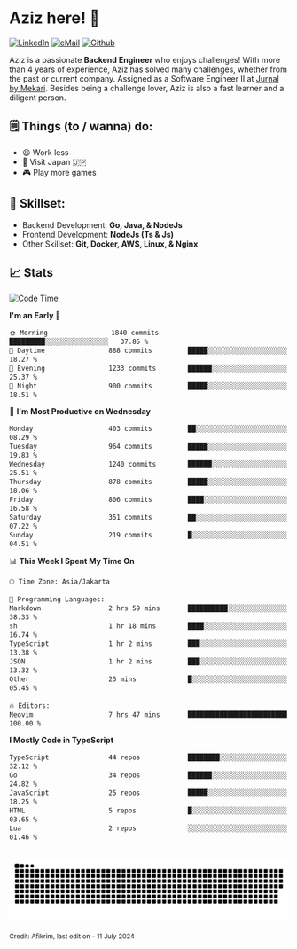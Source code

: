 # Aziz here! 👋

[![LinkedIn](https://img.shields.io/static/v1?message=afikrim&logo=linkedin&label=&color=0077B5&logoColor=white&labelColor=&style=for-the-badge)](https://www.linkedin.com/in/afikrim)
[![eMail](https://img.shields.io/static/v1?message=afikrim10@gmail.com&logo=gmail&label=&color=D14836&logoColor=white&labelColor=&style=for-the-badge)](mailto:afikrim10@gmail.com)
[![Github](https://komarev.com/ghpvc/?username=afikrim&label=Visitors&style=for-the-badge)](https://www.github.com/afikrim)

<!--Introduction-->
Aziz is a passionate **Backend Engineer** who enjoys challenges! With more than 4 years of experience, Aziz has solved many challenges, whether from the past or current company. Assigned as a Software Engineer II at [Jurnal by Mekari](https://jurnal.id). Besides being a challenge lover, Aziz is also a fast learner and a diligent person.

<!--Things TODO-->
## 🗒️ Things (to / wanna) do:

- 😆 Work less
- 🚀 Visit Japan 🇯🇵
- 🎮 Play more games

<!--Skillset-->
## 🏅 Skillset:

- Backend Development: **Go, Java, & NodeJs**
- Frontend Development: **NodeJs (Ts & Js)**
- Other Skillset: **Git, Docker, AWS, Linux, & Nginx**

## 📈 Stats  

<!--START_SECTION:waka-->
![Code Time](http://img.shields.io/badge/Code%20Time-2%2C007%20hrs%208%20mins-blue)

**I'm an Early 🐤** 

```text
🌞 Morning                1840 commits        █████████░░░░░░░░░░░░░░░░   37.85 % 
🌆 Daytime                888 commits         █████░░░░░░░░░░░░░░░░░░░░   18.27 % 
🌃 Evening                1233 commits        ██████░░░░░░░░░░░░░░░░░░░   25.37 % 
🌙 Night                  900 commits         █████░░░░░░░░░░░░░░░░░░░░   18.51 % 
```
📅 **I'm Most Productive on Wednesday** 

```text
Monday                   403 commits         ██░░░░░░░░░░░░░░░░░░░░░░░   08.29 % 
Tuesday                  964 commits         █████░░░░░░░░░░░░░░░░░░░░   19.83 % 
Wednesday                1240 commits        ██████░░░░░░░░░░░░░░░░░░░   25.51 % 
Thursday                 878 commits         █████░░░░░░░░░░░░░░░░░░░░   18.06 % 
Friday                   806 commits         ████░░░░░░░░░░░░░░░░░░░░░   16.58 % 
Saturday                 351 commits         ██░░░░░░░░░░░░░░░░░░░░░░░   07.22 % 
Sunday                   219 commits         █░░░░░░░░░░░░░░░░░░░░░░░░   04.51 % 
```


📊 **This Week I Spent My Time On** 

```text
🕑︎ Time Zone: Asia/Jakarta

💬 Programming Languages: 
Markdown                 2 hrs 59 mins       ██████████░░░░░░░░░░░░░░░   38.33 % 
sh                       1 hr 18 mins        ████░░░░░░░░░░░░░░░░░░░░░   16.74 % 
TypeScript               1 hr 2 mins         ███░░░░░░░░░░░░░░░░░░░░░░   13.38 % 
JSON                     1 hr 2 mins         ███░░░░░░░░░░░░░░░░░░░░░░   13.32 % 
Other                    25 mins             █░░░░░░░░░░░░░░░░░░░░░░░░   05.45 % 

🔥 Editors: 
Neovim                   7 hrs 47 mins       █████████████████████████   100.00 % 
```

**I Mostly Code in TypeScript** 

```text
TypeScript               44 repos            ████████░░░░░░░░░░░░░░░░░   32.12 % 
Go                       34 repos            ██████░░░░░░░░░░░░░░░░░░░   24.82 % 
JavaScript               25 repos            █████░░░░░░░░░░░░░░░░░░░░   18.25 % 
HTML                     5 repos             █░░░░░░░░░░░░░░░░░░░░░░░░   03.65 % 
Lua                      2 repos             ░░░░░░░░░░░░░░░░░░░░░░░░░   01.46 % 
```




<!--END_SECTION:waka-->


<br clear="both">

<div align="center">
  <img src="https://raw.githubusercontent.com/afikrim/afikrim/output/snake.svg" alt="Snake animation" />
</div>


<sub>Credit: Afikrim, last edit on - 11 July 2024</sub>
